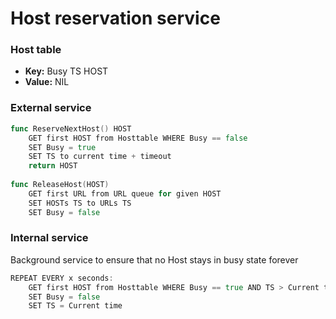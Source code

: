 # Host reservation service

### Host table
- **Key:** Busy TS HOST
- **Value:** NIL

### External service
``` go
func ReserveNextHost() HOST
    GET first HOST from Hosttable WHERE Busy == false
    SET Busy = true
    SET TS to current time + timeout
    return HOST
    
func ReleaseHost(HOST)
    GET first URL from URL queue for given HOST
    SET HOSTs TS to URLs TS
    SET Busy = false
```

### Internal service
Background service to ensure that no Host stays in busy state forever
``` go
REPEAT EVERY x seconds:
    GET first HOST from Hosttable WHERE Busy == true AND TS > Current time
    SET Busy = false
    SET TS = Current time
```